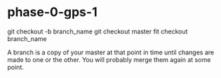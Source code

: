 phase-0-gps-1
=============
git checkout -b branch_name <!-- creates the new branch with a specified name -->
git checkout master <!-- will move you back into the master folder -->
fit checkout branch_name <!-- will move you into the branch -->

A branch is a copy of your master at that point in time until changes are made to one or the other. You will probably merge them again at some point.
